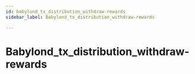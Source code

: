 ```yaml
---
id: babylond_tx_distribution_withdraw-rewards
sidebar_label: Babylond_tx_distribution_withdraw-rewards

---
```


# Babylond_tx_distribution_withdraw-rewards